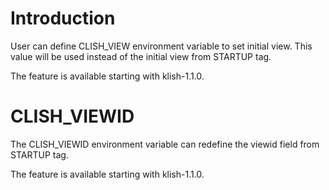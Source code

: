 

# Introduction #

User can define CLISH\_VIEW environment variable to set initial view. This value will be used instead of the initial view from STARTUP tag.

The feature is available starting with klish-1.1.0.

# CLISH\_VIEWID #

The CLISH\_VIEWID environment variable can redefine the viewid field from STARTUP tag.

The feature is available starting with klish-1.1.0.